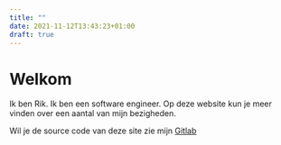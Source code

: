 ```yaml
---
title: ""
date: 2021-11-12T13:43:23+01:00
draft: true
---
```


# Welkom
            
Ik ben Rik. Ik ben een software engineer. Op deze website kun je meer vinden over een aantal van mijn bezigheden.

Wil je de source code van deze site zie mijn [Gitlab](https://gitlab.com/King_Inktvis/personal-home-page)
